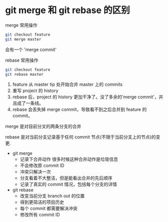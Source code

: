 # git merge 和 git rebase 的区别

merge 常用操作

```sh
git checkout feature
git merge master
```

会有一个 'merge commit'

rebase 常用操作

```sh
git checkout feature
git rebase master
```

1. feature 从 master tip 处开始合并 master 上的 commits
2. 重写 project 的 history
3. rebase 后，project 的 history 更加干净了。没了多余的'merge commit'，并且成了一条线。
4. rebase 会丢失掉 merge commit，导致看不到之后合并到 feature 的 commit。

merge 是对目前分叉的两条分支的合并

rebase 是对当前分支记录基于任何 commit 节点(不限于当前分支上的节点)的变更.

- git merge
  - 记录下合并动作 很多时候这种合并动作是垃圾信息
  - 不会修改原 commit ID
  - 冲突只解决一次
  - 分支看着不大整洁，但是能看出合并的先后顺序
  - 记录了真实的 commit 情况，包括每个分支的详情
- git rebase
  - 改变当前分支 branch out 的位置
  - 得到更简洁的项目历史
  - 每个 commit 都需要解决冲突
  - 修改所有 commit ID
